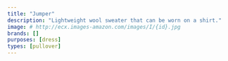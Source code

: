 ```yaml
---
title: "Jumper"
description: "Lightweight wool sweater that can be worn on a shirt."
image: # http://ecx.images-amazon.com/images/I/{id}.jpg
brands: []
purposes: [dress]
types: [pullover]
---
```


